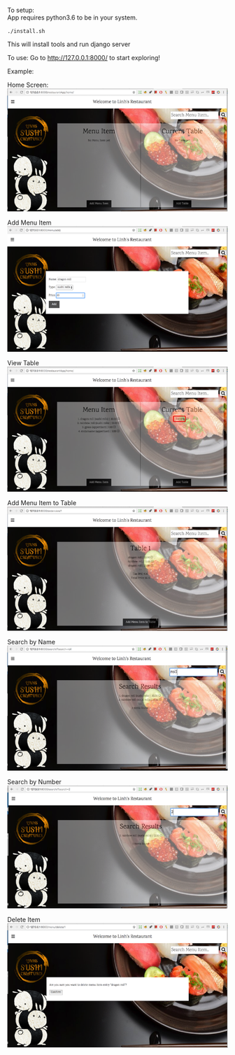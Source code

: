 To setup:    
App requires python3.6 to be in your system.
  
    ./install.sh  
  
This will install tools and run django server    
  
To use: Go to http://127.0.0.1:8000/ to start exploring!    
  
Example:    
  
Home Screen:  
![Home Screen](demo/Snip20180226_9.png?raw=true "Home Screen")  
  
Add Menu Item  
![Add Menu Item](demo/Snip20180226_10.png?raw=true "Add Menu Item")  
  
View Table  
![View Table](demo/Snip20180226_11.png?raw=true "View Table")  
  
Add Menu Item to Table  
![Add Menu Item to Table](demo/Snip20180226_12.png?raw=true "Add Menu Item to Table")  
  
Search by Name  
![Name Search](demo/Snip20180226_13.png?raw=true "Name Search")  
  
Search by Number  
![Number Search](demo/Snip20180226_14.png?raw=true "Number Search")  
  
Delete Item  
![Delete](demo/Snip20180226_15.png?raw=true "Delete")  
